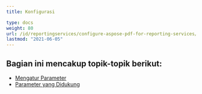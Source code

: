 ```yaml
---
title: Konfigurasi

type: docs
weight: 80
url: /id/reportingservices/configure-aspose-pdf-for-reporting-services/
lastmod: "2021-06-05"
---
```


## Bagian ini mencakup topik-topik berikut:

- [Mengatur Parameter](/pdf/id/reportingservices/setting-parameters/)
- [Parameter yang Didukung](/pdf/id/reportingservices/supported-parameters/)